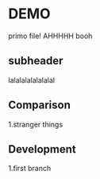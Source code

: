 # DEMO
primo file! AHHHHH
booh
## subheader
lalalalalalalalal
## Comparison
1.stranger things
## Development
1.first branch

